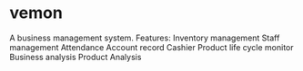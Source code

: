 # vemon
A business management system.
Features:
Inventory  management 
Staff management 
Attendance 
Account record 
Cashier 
Product life cycle monitor
Business  analysis 
Product Analysis
